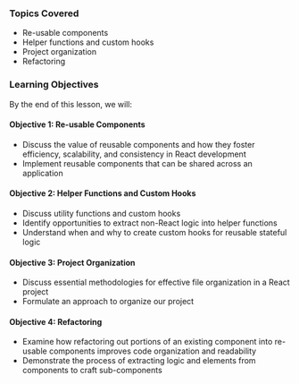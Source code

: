<!-- h1, h2 already used by CTD Learns -->
### Topics Covered

- Re-usable components
- Helper functions and custom hooks
- Project organization
- Refactoring

### Learning Objectives

By the end of this lesson, we will:

#### Objective 1: Re-usable Components

- Discuss the value of reusable components and how they foster efficiency, scalability, and consistency in React development
- Implement reusable components that can be shared across an application

#### Objective 2: Helper Functions and Custom Hooks

- Discuss utility functions and custom hooks
- Identify opportunities to extract non-React logic into helper functions
- Understand when and why to create custom hooks for reusable stateful logic

#### Objective 3: Project Organization

- Discuss essential methodologies for effective file organization in a React project
- Formulate an approach to organize our project

#### Objective 4: Refactoring

- Examine how refactoring out portions of an existing component into re-usable components improves code organization and readability
- Demonstrate the process of extracting logic and elements from components to craft sub-components
